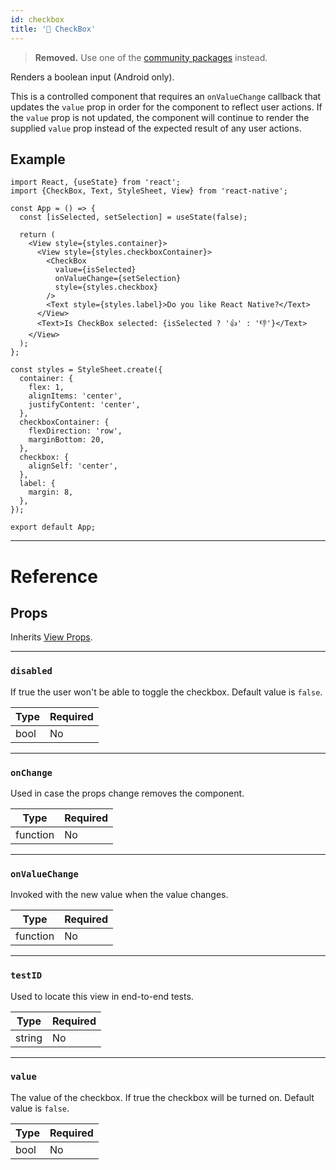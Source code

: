 ```yaml
---
id: checkbox
title: '🚧 CheckBox'
---
```


> **Removed.** Use one of the [community packages](https://reactnative.directory/?search=checkbox) instead.

Renders a boolean input (Android only).

This is a controlled component that requires an `onValueChange` callback that updates the `value` prop in order for the component to reflect user actions. If the `value` prop is not updated, the component will continue to render the supplied `value` prop instead of the expected result of any user actions.

## Example

```SnackPlayer name=CheckBox%20Component%20Example&supportedPlatforms=android,web&ext=js
import React, {useState} from 'react';
import {CheckBox, Text, StyleSheet, View} from 'react-native';

const App = () => {
  const [isSelected, setSelection] = useState(false);

  return (
    <View style={styles.container}>
      <View style={styles.checkboxContainer}>
        <CheckBox
          value={isSelected}
          onValueChange={setSelection}
          style={styles.checkbox}
        />
        <Text style={styles.label}>Do you like React Native?</Text>
      </View>
      <Text>Is CheckBox selected: {isSelected ? '👍' : '👎'}</Text>
    </View>
  );
};

const styles = StyleSheet.create({
  container: {
    flex: 1,
    alignItems: 'center',
    justifyContent: 'center',
  },
  checkboxContainer: {
    flexDirection: 'row',
    marginBottom: 20,
  },
  checkbox: {
    alignSelf: 'center',
  },
  label: {
    margin: 8,
  },
});

export default App;
```

---

<h1>Reference</h1>

## Props

Inherits [View Props](view#props).

---

### `disabled`

If true the user won't be able to toggle the checkbox. Default value is `false`.

| Type | Required |
| ---- | -------- |
| bool | No       |

---

### `onChange`

Used in case the props change removes the component.

| Type     | Required |
| -------- | -------- |
| function | No       |

---

### `onValueChange`

Invoked with the new value when the value changes.

| Type     | Required |
| -------- | -------- |
| function | No       |

---

### `testID`

Used to locate this view in end-to-end tests.

| Type   | Required |
| ------ | -------- |
| string | No       |

---

### `value`

The value of the checkbox. If true the checkbox will be turned on. Default value is `false`.

| Type | Required |
| ---- | -------- |
| bool | No       |
